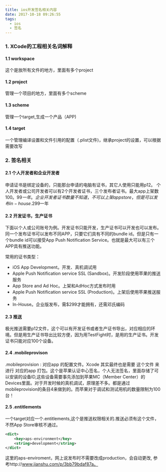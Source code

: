 ```yaml
---
title: ios开发签名相关内容
date: 2017-10-18 09:26:55
tags:
  - ios
  - 签名
---
```


### 1. XCode的工程相关名词解释

#### 1.1 workspace
这个是放所有文件的地方，里面有多个project

#### 1.2 project
管理一个项目的地方，里面有多个scheme

#### 1.3 scheme
管理一个target,生成一个产品（APP)

#### 1.4 target
一个管理编译设置和文件引用的配置（.plist文件)，继承project的设置，可以根据需要改写

<!-- more -->

### 2. 签名相关

#### 2.1 个人开发者和企业开发者
申请证书是绑定设备的，只能那台申请的电脑有证书，其它人使用只能用p12。
个人开发者或公司开发者可以有2个开发者证书，三个发布者证书。最大app上架数100。99$一年。
企业开发者证书数量不知道，不可以上架app store，但是可以发布in-house.299$一年

#### 2.2 开发证书，生产证书
下面以个人或公司账号为例。开发证书只能开发，生产证书可以开发也可以发布。同一个发布证书可以发布不同APP，只要它们具有不同的bundle id。但是只有一个bundle id可以接受App Push Notification Service。也就是最大可以有三个APP具有推送功能。

常用的证书类型：
  * iOS App Development。开发、真机调试用
  * Apple Push Notification service SSL (Sandbox)。开发阶段使用苹果的推送服务
  * App Store and Ad Hoc。上架和AdHoc方式发布时用
  * Apple Push Notification service SSL (Production)。上架后使用苹果推送服务
  * In-House。企业版发布，需$299才能拥有，还需邓氏编码

#### 2.3 推送
极光推送需要p12文件，这个可以有开发证书或者生产证书导出，对应相应的环境。但是用生产证书导出比较方便，因为用TestFight时，是用的生产证书。开发证书只能对应100个设备。

#### 2.4 .mobileprovison
.mobileprovision : 对应app 的配置文件。Xcode 其实最终也是需要 这个文件 来进行 对应的app 打包。这个是苹果认证中心签名，个人无法签名，里面存储了可以安装的设备ID,这些设备需要事先添加到苹果MC（Member Center）的Devices里面。对于开发时候的真机调试，原理差不多。都是通过mobileprovision的条目4来做到的。而苹果对于调试和测试用机的数量限制为100台！

#### 2.5 .entitlements
一个target对应一个.entitlements,这个是推送权限相关的.推送必须有这个文件，不然App Store审核不通过。
``` xml
<dict>
	<key>aps-environment</key>
	<string>development</string>
</dict>
```
这里的aps-enviroment，网上说发布时不需要改成production，会自动更改, 参考http://www.jianshu.com/p/3bb79bdaf87a。